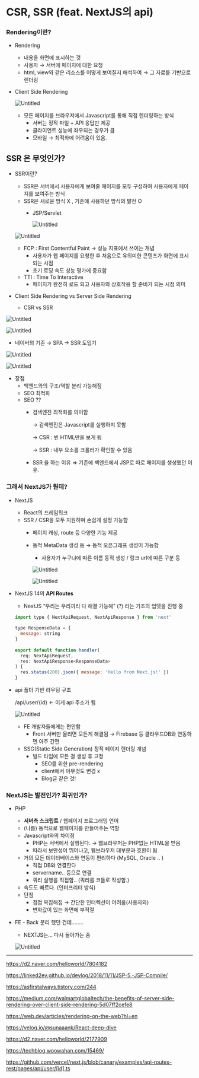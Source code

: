# CSR, SSR (feat. NextJS의 api)

### Rendering이란?

- Rendering
    - 내용을 화면에 표시하는 것
    - 사용자 → 서버에 페이지에 대한 요청
    - html, view와 같은 리소스를 어떻게 보여질지 해석하여 → 그 자료를 기반으로 렌더링

- Client Side Rendering
    
    ![Untitled](image/Untitled.png)
    
    - 모든 페이지를 브라우저에서 Javascript를 통해 직접 렌더링하는 방식
        - 서버는 정적 파일 + API 응답만 제공
        - 클라이언트 성능에 좌우되는 경우가 큼
        - 모바일 → 최적화에 어려움이 있음.

## SSR 은 무엇인가?

- SSR이란?
    - SSR은 서버에서 사용자에게 보여줄 페이지를 모두 구성하여 사용자에게 페이지를 보여주는 방식
    - SSR은 새로운 방식 X , 기존에 사용하던 방식의 발전 O
        - JSP/Servlet
            
            ![Untitled](image/Untitled%201.png)
            
    
    ![Untitled](image/Untitled%202.png)
    
    - FCP : First Contentful Paint → 성능 지표에서 쓰이는 개념
        - 사용자가 웹 페이지를 요청한 후 처음으로 유의미한 콘텐츠가 화면에 표시되는 시점
        - 초기 로딩 속도 성능 평가에 중요함
    - TTI : Time To Interactive
        - 페이지가 완전히 로드 되고 사용자와 상호작용 할 준비가 되는 시점 의미
    

- Client Side Rendering vs Server Side Rendering
    - CSR vs SSR
    

![Untitled](image/Untitled%203.png)

![Untitled](image/Untitled%204.png)

- 네이버의 기존 → SPA → SSR 도입기

![Untitled](image/Untitled%205.png)

![Untitled](image/Untitled%206.png)

- 장점
    - 백엔드와의 구조/역할 분리 가능해짐
    - SEO 최적화
    - SEO ??
        - 검색엔진 최적화를 의미함
            
            → 검색엔진은 Javascript를 실행하지 못함
            
            → CSR : 빈 HTML만을 보게 됨
            
            → SSR  :  내부 요소를 크롤러가 확인할 수 있음
            
        - SSR 을 하는 이유 ⇒ 기존에 백엔드에서 JSP로 따로 페이지를 생성했던 이유.

### 그래서 NextJS가 뭔데?

- NextJS
    - React의 프레임워크
    - SSR / CSR을 모두 지원하며 손쉽게 설정 가능함
        - 페이지 캐싱, route 등 다양한 기능 제공
        - 동적 MetaData 생성 등 → 동적 오픈그래프 생성이 가능함
            - 사용자가 누구냐에 따른 이름 동적 생성 / 링크 url에 따른 구분 등
            
            ![Untitled](image/Untitled%207.png)
            
            ![Untitled](image/Untitled%208.png)
            
- NextJS 14의 **API Routes**
    - NextJS “우리는 우리끼리 다 해결 가능해” (?) 라는 기조의 업뎃을 진행 중
    
    ```jsx
    import type { NextApiRequest, NextApiResponse } from 'next'
     
    type ResponseData = {
      message: string
    }
     
    export default function handler(
      req: NextApiRequest,
      res: NextApiResponse<ResponseData>
    ) {
      res.status(200).json({ message: 'Hello from Next.js!' })
    }
    ```
    

- api 폴더 기반 라우팅 구조
    
    /api/user/{id} ← 이게 api 주소가 됨
    
    ![Untitled](image/Untitled%209.png)
    
    - FE 개발자들에게는 편안함
        - Front 서버만 올리면 모든게 해결됨 → Firebase 등 클라우드DB와 연동하면 아주 간편
    - SSG(Static Side Generation) 정적 페이지 렌더링 개념
        - 빌드 타임에 모든 걸 생성 후 고정
            - SEO를 위한 pre-rendering
            - client에서 아무것도 변경 x
            - Blog글 같은 것!

### NextJS는 발전인가? 회귀인가?

- PHP
    - **서버측 스크립트** / 웹페이지 프로그래밍 언어
    - (나름) 동적으로 웹페이지를 만들어주는 역할
    - Javascript와의 차이점
        - PHP는 서버에서 실행된다. → 웹브라우저는 PHP없는 HTML을 받음
        - 따라서 보안성이 뛰어나고, 웹브라우저 대부분과 호환이 됨
    - 거의 모든 데이터베이스와 연동이 편리하다 (MySQL, Oracle .. )
        - 직접 DB와 연결한다
        - servername.. 등으로 연결
        - 쿼리 실행을 직접함.. (쿼리를 코들로 작성함.)
    - 속도도 빠르다. (인터프리터 방식)
    - 단점
        - 점점 복잡해짐 → 간단한 인터렉션이 어려움(사용자와)
        - 변화값이 있는 화면에 부적절

- FE - Back 분리 했던 건데……..
    - NEXTJS는… 다시 돌아가는 중
    
    ![Untitled](image/Untitled%2010.png)
    

---

https://d2.naver.com/helloworld/7804182

https://linked2ev.github.io/devlog/2018/11/11/JSP-5.-JSP-Compile/

https://asfirstalways.tistory.com/244

https://medium.com/walmartglobaltech/the-benefits-of-server-side-rendering-over-client-side-rendering-5d07ff2cefe8

https://web.dev/articles/rendering-on-the-web?hl=en

https://velog.io/@sunaaank/React-deep-dive

https://d2.naver.com/helloworld/2177909

https://techblog.woowahan.com/15469/

https://github.com/vercel/next.js/blob/canary/examples/api-routes-rest/pages/api/user/[id].ts